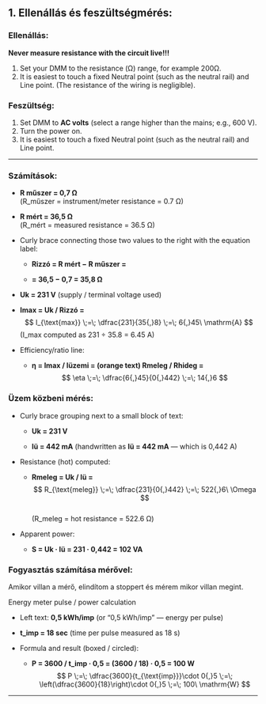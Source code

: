 ## 1. Ellenállás és feszültségmérés:

### Ellenállás:

**Never measure resistance with the circuit live!!!**
1. Set your DMM to the resistance (Ω) range, for example 200Ω.
2. It is easiest to touch a fixed Neutral point (such as the neutral rail) and Line point. (The resistance of the wiring is negligible).

### Feszültség:
1. Set DMM to **AC volts** (select a range higher than the mains; e.g., 600 V).
2. Turn the power on.
3. It is easiest to touch a fixed Neutral point (such as the neutral rail) and Line point.

---

### Számítások:
- **R műszer = 0,7 Ω**  
    (R_műszer = instrument/meter resistance = 0.7 Ω)
    
- **R mért = 36,5 Ω**  
    (R_mért = measured resistance = 36.5 Ω)
    
- Curly brace connecting those two values to the right with the equation label:
    
    - **Rizzó = R mért − R műszer =**
        
    - **= 36,5 − 0,7 = 35,8 Ω**
        
- **Uk = 231 V** (supply / terminal voltage used)
    
- **Imax = Uk / Rizzó =**  
  $$
  I_{\text{max}} \;=\; \dfrac{231}{35{,}8} \;=\; 6{,}45\ \mathrm{A}
  $$
    (I_max computed as 231 ÷ 35.8 = 6.45 A)
    
- Efficiency/ratio line:
    
    - **η = Imax / Iüzemi = (orange text) Rmeleg / Rhideg =**  
      $$
      \eta \;=\; \dfrac{6{,}45}{0{,}442} \;=\; 14{,}6
      $$
        

### Üzem közbeni mérés:

- Curly brace grouping next to a small block of text:
    
    - **Uk = 231 V**
        
    - **Iü = 442 mA** (handwritten as **Iü = 442 mA** — which is 0,442 A)
        
- Resistance (hot) computed:
    
    - **Rmeleg = Uk / Iü =**  
      $$
      R_{\text{meleg}} \;=\; \dfrac{231}{0{,}442} \;=\; 522{,}6\ \Omega
      $$  
        (R_meleg = hot resistance = 522.6 Ω)
        
- Apparent power:
    
    - **S = Uk · Iü = 231 · 0,442 = 102 VA**

### Fogyasztás számítása mérővel:

Amikor villan a mérő, elindítom a stoppert és mérem mikor villan megint.

Energy meter pulse / power calculation

- Left text: **0,5 kWh/imp** (or “0,5 kWh/imp” — energy per pulse)
    
- **t_imp = 18 sec** (time per pulse measured as 18 s)
    
- Formula and result (boxed / circled):
    
    - **P = 3600 / t_imp · 0,5 = (3600 / 18) · 0,5 = 100 W**  
      $$
      P \;=\; \dfrac{3600}{t_{\text{imp}}}\cdot 0{,}5 \;=\; \left(\dfrac{3600}{18}\right)\cdot 0{,}5 \;=\; 100\ \mathrm{W}
      $$
---
